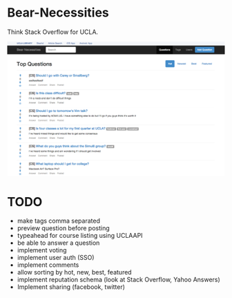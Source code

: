 Bear-Necessities
================

Think Stack Overflow for UCLA.

![screenshot](screenshot.png)

TODO
==========
* make tags comma separated
* preview question before posting
* typeahead for course listing using UCLAAPI
* be able to answer a question
* implement voting
* implement user auth (SSO)
* implement comments
* allow sorting by hot, new, best, featured
* implement reputation schema (look at Stack Overflow, Yahoo Answers)
* Implement sharing (facebook, twitter)
